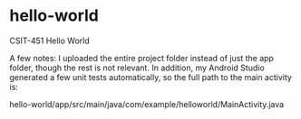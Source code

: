 # hello-world
CSIT-451 Hello World

A few notes: I uploaded the entire project folder instead of just the app folder, though the rest is not relevant.
In addition, my Android Studio generated a few unit tests automatically, so the full path to the main activity is:

hello-world/app/src/main/java/com/example/helloworld/MainActivity.java
